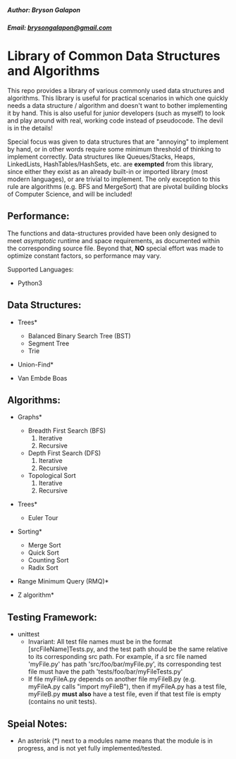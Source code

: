 ##### Author: Bryson Galapon
##### Email: brysongalapon@gmail.com

# Library of Common Data Structures and Algorithms

This repo provides a library of various commonly used data structures and algorithms. This library is useful for practical scenarios in which one quickly needs a data structure / algorithm and doesn't want to bother implementing it by hand. This is also useful for junior developers (such as myself) to look and play around with real, working code instead of pseudocode. The devil is in the details! 

Special focus was given to data structures that are "annoying" to implement by hand, or in other words require some minimum threshold of thinking to implement correctly. Data structures like Queues/Stacks, Heaps, LinkedLists, HashTables/HashSets, etc. are **exempted** from this library, since either they exist as an already built-in or imported library (most modern languages), or are trivial to implement. The only exception to this rule are algorithms (e.g. BFS and MergeSort) that are pivotal building blocks of Computer Science, and will be included!

## Performance: 
  The functions and data-structures provided have been only designed to meet _asymptotic_ runtime and space requirements, as documented within the corresponding source file. Beyond that, **NO** special effort was made to optimize constant factors, so performance may vary.  

Supported Languages:
  - Python3

## Data Structures:
  - Trees\*
    - Balanced Binary Search Tree (BST)
    - Segment Tree
    - Trie

  - Union-Find\*

  - Van Embde Boas

## Algorithms:
  - Graphs\*
    - Breadth First Search (BFS)
      1. Iterative
      2. Recursive
    - Depth First Search (DFS)
      1. Iterative
      2. Recursive
    - Topological Sort
      1. Iterative
      2. Recursive

  - Trees\*
    - Euler Tour

  - Sorting\*
    - Merge Sort
    - Quick Sort
    - Counting Sort
    - Radix Sort

  - Range Minimum Query (RMQ)\*
  
  - Z algorithm\*

## Testing Framework:
  - unittest
    - Invariant:
      All test file names must be in the format [srcFileName]Tests.py, and the test path should be the same relative to its corresponding src path. For example, if a src file named 'myFile.py' has path 'src/foo/bar/myFile.py', its corresponding test file must have the path 'tests/foo/bar/myFileTests.py' 
    - If file myFileA.py depends on another file myFileB.py (e.g. myFileA.py calls "import myFileB"), then if myFileA.py has a test file, myFileB.py **must also** have a test file, even if that test file is empty (contains no unit tests).

## Speial Notes:
  - An asterisk (\*) next to a modules name means that the module is in progress, and is not yet fully implemented/tested.

